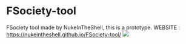 # FSociety-tool
FSociety tool made by NukeInTheShell, this is a prototype.
WEBSITE  : https://nukeintheshell.github.io/FSociety-tool/
 <img src="https://bkit.co/w_630344fd02feb.gif" />
